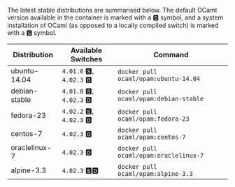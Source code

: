 The latest stable distributions are summarised below.  The default OCaml version available in the container is marked with a &#127347; symbol, and a system installation of OCaml (as opposed to a locally compiled switch) is marked with a &#127362; symbol.

Distribution | Available Switches | Command
------------ | ------------------ | -------
ubuntu-14.04 | `4.01.0` &#127362;, `4.02.3` &#127347; | `docker pull ocaml/opam:ubuntu-14.04`
debian-stable | `4.01.0` &#127362;, `4.02.3` &#127347; | `docker pull ocaml/opam:debian-stable`
fedora-23 | `4.02.2` &#127362;, `4.02.3` &#127347; | `docker pull ocaml/opam:fedora-23`
centos-7 | `4.02.3` &#127347; | `docker pull ocaml/opam:centos-7`
oraclelinux-7 | `4.02.3` &#127347; | `docker pull ocaml/opam:oraclelinux-7`
alpine-3.3 | `4.02.3` &#127362;&#127347; | `docker pull ocaml/opam:alpine-3.3`